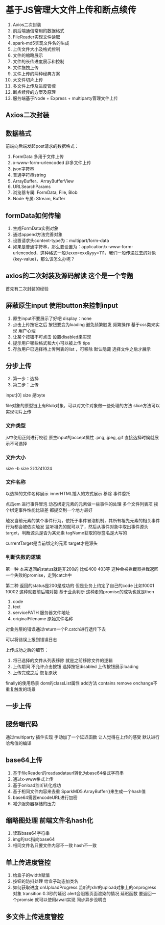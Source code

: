 # 基于JS管理大文件上传和断点续传
1. Axios二次封装
2. 前后端通信常用的数据格式
3. FileReader实现文件读取
4. spark-md5实现文件名的生成
5. 上传文件大小及格式控制
6. 文件的缩略展示
7. 文件的长传进度展示和控制
8. 文件拖拽上传
9. 文件上传的两种经典方案
10. 大文件切片上传
11. 多文件上传及进度管控
12. 断点续传的方案及原理
13. 服务端基于Node + Express + multiparty管理文件上传

## Axios二次封装


## 数据格式
前端向后端发起post请求的数据格式：
1. FormData 多用于文件上传
2. x-www-form-urlencoded 非多文件上传
3. json字符串
4. 普通字符串string
5. ArrayBuffer、ArrayBufferView
6. URLSearchParams
7. 浏览器专属: FormData, File, Blob
8. Node 专属: Stream, Buffer

## formData如何传输
1. 生成FormData实例对象
2. 通过append方法完善对象
3. 设置请求头content-type为：multipart/form-data
4. 如果是普通字符串，那么要设置为：application/x-www-form-urlencoded，这种格式一般为xxx=xxx&yyy=111，我们一般传递过去的对象{key-value}，那么该怎么办呢？


## axios的二次封装及源码解读 这个是一个专题
首先有二次封装的经验

## 屏蔽原生input 使用button来控制input
1. 原生input不要展示了好吧 display：none
2. 点击上传按钮之后 按钮要变为loading 避免频繁触发 频繁操作 基于css类来实现 用户心理
3. 让某个按钮不可点击 设置disabled来实现 
4. 提示用户哪些格式和大小可以被上传 tips
5. 存放用户已选择待上传列表的list ，可移除 默认隐藏 选择文件之后才展示

## 分步上传
2. 第一步：选择
3. 第二步：上传

input[0]
size 是byte

file对象的原型链上有Blob对象，可以对文件对象做一些处理的方法
slice方法可以实现切片上传

### 文件类型
js中使用正则进行校验
原生input的accept属性 .png,.jpeg,.gif  直接选择时候就展示不可选择

### 文件大小
size -b
size 2*1024*1024

### 文件名称
以选择的文件名称展示
innerHTML插入的方式展示
移除 事件委托

点击em 进行事件冒泡 动态绑定元素的元素做一些事件的处理
	多个文件列表项 挨个绑定事件性能比较差 都提交到一个地方最好

触发当前元素的某个事件行为，依托于事件冒泡机制，其所有祖先元素的相关事件行为都会被依次触发
监听祖先的就可以了，然后从事件对象中取出事件源头target，判断源头是否为某元素
tagName获取的标签名是大写的


currentTarget是当前绑定的元素
target才是源头

### 判断失败的逻辑
第一种 本来返回的status就是非200的 比如400 403等 这种会被拦截器拦截返回一个失败的promise，走到catch中

第二种 返回的status是200是成功的 但是业务上约定了自己的code 比如10001 10002
这种就要前后端对接 基于业余判断 这种走的promise的成功也就是then

1. code
2. text
3. servicePATH 服务器文件地址
4. originalFilename 原始文件名称

对业务层的错误通过return一个P.catch进行透传下去
 
 可以将错误上报到错误日志
 
 上传成功之后的细节：
 1. 将已选择的文件从列表移除 就是之前移除文件的逻辑
 2. 上传期间 不允许点击按钮 选择按钮disabled 上传按钮展示loading
 3. 上传完成之后 恢复原状

finally的使用场景
dom的classList属性 add方法 contains remove
onchange不重复触发的场景


## 一步上传


## 服务端代码
通过multiparty 插件实现
手动加了一个延迟函数 让人觉得在上传的感受
默认进行哈希值的编译


## base64上传
1. 基于fileReader的readasdataurl转化为base64格式字符串
2. 通过x-www格式上传
3. 基于onload监听转化成功
4. 基于相同文件内容来去重 SparkMD5.ArrayBuffer()来生成一个hash值
5. base64需要encodeURL进行加密
6. 减少服务器存储的压力 

## 缩略图处理 前端文件名hash化
1. 读取base64字符串
2. img的src指向base64
3. 相同文件名只要文件内容不一致 hash不一致


## 单上传进度管控
1. 给盒子的width赋值
2. 按钮的防抖处理 给盒子动态加类名
3. 如何获取进度
onUploadProgress
监听的xhr的upload对象上的onprogress对象
transition 0.3秒的延迟
alert会阻塞页面渲染的情况
延迟函数 要返回一个promsie 就可以使用await实现
同步异步没明白


## 多文件上传进度管控


